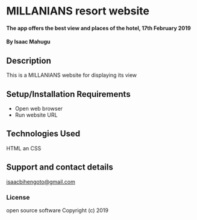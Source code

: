 # MILLANIANS resort website
#### The app offers the best view and places of the hotel, 17th February 2019
#### By **Isaac Mahugu**
## Description
This is a MILLANIANS website for displaying its view
## Setup/Installation Requirements
* Open web browser
* Run website URL
## Technologies Used
HTML an CSS
## Support and contact details
isaacbihengoto@gmail.com
### License
open source software
Copyright (c) 2019
